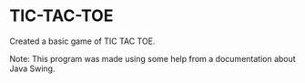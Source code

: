 # TIC-TAC-TOE
Created a basic game of TIC TAC TOE.

Note: This program was made using some help from a documentation about Java Swing.
